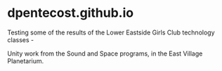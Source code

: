 # dpentecost.github.io

Testing some of the results of the Lower Eastside Girls Club technology classes -

Unity work from the Sound and Space programs, in the East Village Planetarium.

